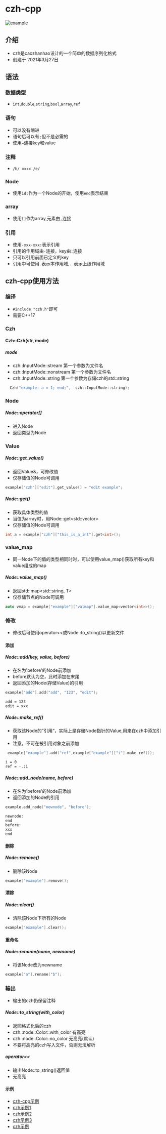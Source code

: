 # czh-cpp
![example](https://gitee.com/cmvy2020/czh-cpp/raw/master/examples/example.png)
## 介绍
- czh是caozhanhao设计的一个简单的数据序列化格式
- 创建于 2021年3月27日
## 语法
### 数据类型
- `int`,`double`,`string`,`bool`,`array`,`ref`
### 语句
- 可以没有缩进
- 语句后可以有`;`但不是必需的
- 使用`=`连接key和value
### 注释
- `/b/ xxxx /e/`
### Node
- 使用`id:`作为一个Node的开始，使用`end`表示结束
### array
- 使用`[]`作为array,元素由`,`连接
### 引用
- 使用`-xxx-xxx:`表示引用
- 引用的作用域由`-`连接，key由`:`连接
- 只可以引用前面已定义的key
- 引用中可使用`.`表示本作用域,`..`表示上级作用域
## czh-cpp使用方法
### 编译
- `#include "czh.h"`即可
- 需要C++17
### Czh
#### Czh::Czh(str, mode)
##### mode
- czh::InputMode::stream 第一个参数为文件名
- czh::InputMode::nonstream 第一个参数为文件名
- czh::InputMode::string 第一个参数为存储czh的std::string
```c++
  Czh("example: a = 1; end;",  czh::InputMode::string);
```
### Node
##### Node::operator[]
- 进入Node
- 返回类型为Node
### Value
##### Node::get_value()
- 返回Value&，可修改值
- 仅存储值的Node可调用
```c++
example["czh"]["edit"].get_value() = "edit example";
```
##### Node::get<T>()
- 获取具体类型的值
- 当值为array时，用Node::get<std::vector<T>>
- 仅存储值的Node可调用
```c++
int a = example["czh"]["this_is_a_int"].get<int>();
```
### value_map
- 同一Node下的值的类型相同时时，可以使用value_map()获取所有key和value组成的map
##### Node::value_map<T>()
- 返回std::map<std::string, T>
- 仅存储节点的Node可调用
```c++
auto vmap = example["example"]["valmap"].value_map<vector<int>>();
```
### 修改
- 修改后可使用operator<<或Node::to_string()以更新文件
#### 添加
##### Node::add(key, value, before)
- 在名为'before'的Node前添加
- before默认为空，此时添加在末尾
- 返回添加的Node(存储Value)的引用
```c++
example["add"].add("add", "123", "edit");
```
```
add = 123
edit = xxx
```
##### Node::make_ref()
- 获取该Node的”引用“，实际上是存储Node指针的Value,用来在czh中添加引用
- 注意，不可在被引用对象之前添加
```c++
 example["example"].add("ref",example["example"]["i"].make_ref());
```
```
i = 0
ref = -.:i
```
##### Node::add_node(name, before)
- 在名为'before'的Node前添加
- 返回添加的Node的引用
```c++
example.add_node("newnode", "before");
```
```
newnode:
end
before:
xxx
end
```
#### 删除
##### Node::remove()
- 删除该Node
```c++
example["example"].remove();
```
#### 清除
##### Node::clear()
- 清除该Node下所有的Node
```c++
example["example"].clear();
```
#### 重命名
##### Node::rename(name, newname)
- 将该Node改为newname
```c++
example["a"].rename("b");
```
### 输出
- 输出的czh仍保留注释
##### Node::to_string(with_color)
- 返回格式化后的czh
- czh::node::Color::with_color 有高亮
- czh::node::Color::no_color 无高亮(默认)
- 不要将高亮的czh写入文件，否则无法解析
##### operator<<
- 输出Node::to_string()返回值
- 无高亮
#### 示例
- [czh-cpp示例](https://gitee.com/cmvy2020/czh-cpp/blob/master/examples/cpp/example.cpp)
- [czh示例1](https://gitee.com/cmvy2020/czh-cpp/blob/master/examples/czh/example.czh)
- [czh示例2](https://gitee.com/cmvy2020/czh-cpp/blob/master/examples/czh/czh.czh)
- [czh示例3](https://gitee.com/cmvy2020/czh-cpp/blob/master/examples/czh/onelinetest.czh)
- [czh示例](https://gitee.com/cmvy2020/wxserver/blob/main/config.czh)